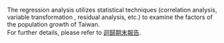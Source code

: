 The regression analysis utilizes statistical techniques (correlation analysis, variable transformation , residual analysis, etc.) to examine the factors of the population growth of Taiwan. \
For further details, please refer to [迴歸期末報告](https://github.com/YaoDeTsai/Regression--Analysis-of-Population-Growth-in-Taiwan/blob/main/%E8%BF%B4%E6%AD%B8%E6%9C%9F%E6%9C%AB%E5%A0%B1%E5%91%8A.pdf).

